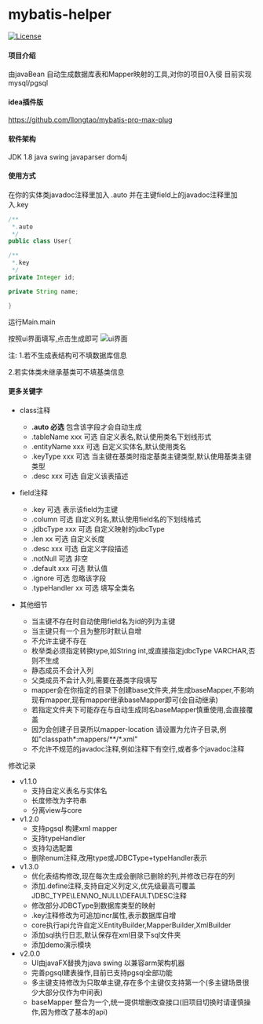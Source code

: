 # mybatis-helper

[![License](https://img.shields.io/badge/license-GPL-blue)](https://github.com/llongtao/mybatis-helper/blob/master/LICENSE)


#### 项目介绍

由javaBean 自动生成数据库表和Mapper映射的工具,对你的项目0入侵
目前实现 mysql/pgsql

#### idea插件版
https://github.com/llongtao/mybatis-pro-max-plug

#### 软件架构

JDK 1.8
java swing
javaparser
dom4j


#### 使用方式

在你的实体类javadoc注释里加入 .auto 并在主键field上的javadoc注释里加入.key
```java
/**
 *.auto
 */
public class User{

/**
 *.key
 */
private Integer id;

private String name;

}
```


运行Main.main

按照ui界面填写,点击生成即可
![ui界面](https://gz.bcebos.com/v1/longtao/%E5%BE%AE%E4%BF%A1%E6%88%AA%E5%9B%BE_20200423151122.png)


注:
1.若不生成表结构可不填数据库信息

2.若实体类未继承基类可不填基类信息

#### 更多关键字
- class注释

  - **.auto 必选** 包含该字段才会自动生成
  - .tableName xxx 可选 自定义表名,默认使用类名下划线形式
  - .entityName xxx 可选 自定义实体名,默认使用类名
  - .keyType xxx 可选 当主键在基类时指定基类主键类型,默认使用基类主键类型
  - .desc xxx 可选 自定义该表描述

- field注释
  - .key 可选 表示该field为主键
  - .column 可选 自定义列名,默认使用field名的下划线格式
  - .jdbcType xxx 可选 自定义映射的jdbcType
  - .len xx 可选 自定义长度
  - .desc xxx 可选 自定义字段描述
  - .notNull 可选 非空
  - .default xxx 可选 默认值
  - .ignore 可选 忽略该字段
  - .typeHandler xx 可选 填写全类名

- 其他细节
  - 当主键不存在时自动使用field名为id的列为主键
  - 当主键只有一个且为整形时默认自增
  - 不允许主键不存在
  - 枚举类必须指定转换type,如String int,或直接指定jdbcType VARCHAR,否则不生成
  - 静态成员不会计入列
  - 父类成员不会计入列,需要在基类字段填写
  - mapper会在你指定的目录下创建base文件夹,并生成baseMapper,不影响现有mapper,现有mapper继承baseMapper即可(会自动继承)
  - 若指定文件夹下可能存在与自动生成同名baseMapper慎重使用,会直接覆盖
  - 因为会创建子目录所以mapper-location 请设置为允许子目录,例如"classpath\*:mappers/\*\*/\*.xml"
  - 不允许不规范的javadoc注释,例如注释下有空行,或者多个javadoc注释

修改记录
 - v1.1.0
   - 支持自定义表名与实体名
   - 长度修改为字符串
   - 分离view与core
 - v1.2.0
   - 支持pgsql 构建xml mapper
   - 支持typeHandler
   - 支持勾选配置
   - 删除enum注释,改用type或JDBCType+typeHandler表示
 - v1.3.0
   - 优化表结构修改,现在每次生成会删除已删除的列,并修改已存在的列
   - 添加.define注释,支持自定义列定义,优先级最高可覆盖JDBC_TYPE\LEN\NO_NULL\DEFAULT\DESC注释
   - 修改部分JDBCType到数据库类型的映射
   - .key注释修改为可追加incr属性,表示数据库自增
   - core执行api允许自定义EntityBuilder,MapperBuilder,XmlBuilder
   - 添加sql执行日志,默认保存在xml目录下sql文件夹
   - 添加demo演示模块
 - v2.0.0
   - UI由javaFX替换为java swing 以兼容arm架构机器
   - 完善pgsql建表操作,目前已支持pgsql全部功能
   - 多主键支持修改为只取单主键,存在多个主键仅支持第一个(多主键场景很少大部分仅作为中间表)
   - baseMapper 整合为一个,统一提供增删改查接口(旧项目切换时请谨慎操作,因为修改了基本的api)




